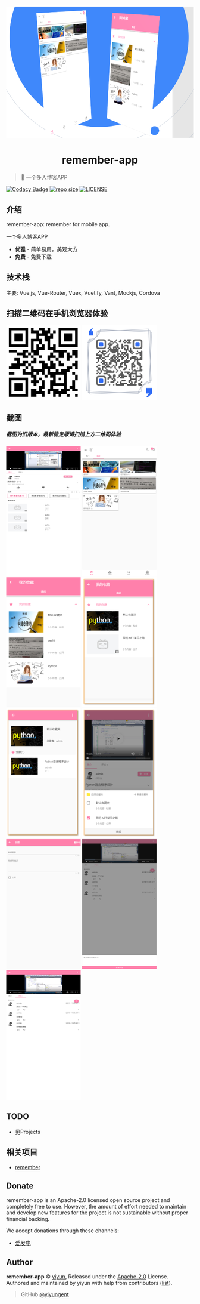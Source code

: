 <p align="center">
<img src="_res/_images/logo.png" alt="logo">
</p>
<h1 align="center">remember-app</h1>

> :cake: 一个多人博客APP

[![Codacy Badge](https://api.codacy.com/project/badge/Grade/1411c341c4e04f229b397c01d4bc35c8)](https://app.codacy.com/manual/yiyungent/remember-app?utm_source=github.com&utm_medium=referral&utm_content=yiyungent/remember-app&utm_campaign=Badge_Grade_Dashboard)
[![repo size](https://img.shields.io/github/repo-size/yiyungent/remember-app.svg?style=flat)]()
[![LICENSE](https://img.shields.io/github/license/yiyungent/remember-app.svg?style=flat)](https://github.com/yiyungent/remember-app/blob/master/LICENSE)



## 介绍

remember-app: remember for mobile app.   

一个多人博客APP
 + **优雅** - 简单易用，美观大方
 + **免费** - 免费下载
 
 ## 技术栈
 
主要: Vue.js, Vue-Router, Vuex, Vuetify, Vant, Mockjs, Cordova

 ## 扫描二维码在手机浏览器体验
 
<img src="_res/_images/qrcode1.png" style="display:inline-block" width="200" height="200">
<img src="_res/_images/qrcode2.png" style="display:inline-block" width="200" height="200">

 ## 截图

 ##### 截图为旧版本，最新稳定版请扫描上方二维码体验

<img style="display:inline-block" src="_res/_images/1.png" width="200" height="348">
<img style="display:inline-block" src="_res/_images/2.png" width="200" height="348">
<img style="display:inline-block" src="_res/_images/3.png" width="200" height="348">
<img style="display:inline-block" src="_res/_images/4.png" width="200" height="348">
<img style="display:inline-block" src="_res/_images/5.png" width="200" height="348">
<img style="display:inline-block" src="_res/_images/6.png" width="200" height="348">
<img style="display:inline-block" src="_res/_images/7.png" width="200" height="348">
<img style="display:inline-block" src="_res/_images/8.png" width="200" height="348">
<img style="display:inline-block" src="_res/_images/9.png" width="200" height="348">

 
## TODO

- 见Projects

## 相关项目

- [remember](https://github.com/yiyungent/remember)

## Donate

remember-app is an Apache-2.0 licensed open source project and completely free to use. However, the amount of effort needed to maintain and develop new features for the project is not sustainable without proper financial backing.

We accept donations through these channels:
- <a href="https://afdian.net/@yiyun" target="_blank">爱发电</a>
 
## Author

**remember-app** © [yiyun](https://github.com/yiyungent), Released under the [Apache-2.0](./LICENSE) License.<br>
Authored and maintained by yiyun with help from contributors ([list](https://github.com/yiyungent/remember-app/contributors)).

> GitHub [@yiyungent](https://github.com/yiyungent)

